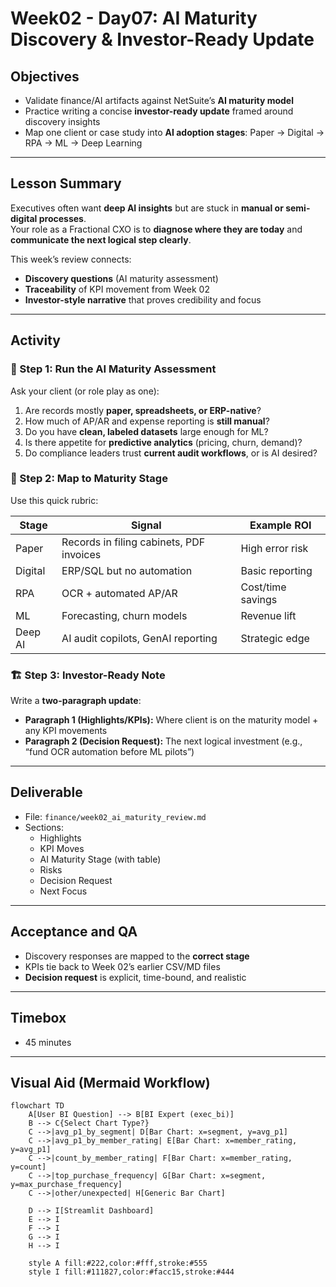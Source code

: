 # Week02 - Day07: AI Maturity Discovery & Investor-Ready Update

## Objectives
- Validate finance/AI artifacts against NetSuite’s **AI maturity model**  
- Practice writing a concise **investor-ready update** framed around discovery insights  
- Map one client or case study into **AI adoption stages**: Paper → Digital → RPA → ML → Deep Learning  

---

## Lesson Summary
Executives often want **deep AI insights** but are stuck in **manual or semi-digital processes**.  
Your role as a Fractional CXO is to **diagnose where they are today** and **communicate the next logical step clearly**.  

This week’s review connects:  
- **Discovery questions** (AI maturity assessment)  
- **Traceability** of KPI movement from Week 02  
- **Investor-style narrative** that proves credibility and focus  

---

## Activity

### 🔎 Step 1: Run the AI Maturity Assessment
Ask your client (or role play as one):  
1. Are records mostly **paper, spreadsheets, or ERP-native**?  
2. How much of AP/AR and expense reporting is **still manual**?  
3. Do you have **clean, labeled datasets** large enough for ML?  
4. Is there appetite for **predictive analytics** (pricing, churn, demand)?  
5. Do compliance leaders trust **current audit workflows**, or is AI desired?  

### 📝 Step 2: Map to Maturity Stage
Use this quick rubric:

| Stage | Signal | Example ROI |
|-------|--------|-------------|
| Paper | Records in filing cabinets, PDF invoices | High error risk |
| Digital | ERP/SQL but no automation | Basic reporting |
| RPA | OCR + automated AP/AR | Cost/time savings |
| ML | Forecasting, churn models | Revenue lift |
| Deep AI | AI audit copilots, GenAI reporting | Strategic edge |

### 🏗 Step 3: Investor-Ready Note
Write a **two-paragraph update**:  
- **Paragraph 1 (Highlights/KPIs):** Where client is on the maturity model + any KPI movements  
- **Paragraph 2 (Decision Request):** The next logical investment (e.g., “fund OCR automation before ML pilots”)  

---

## Deliverable
- File: `finance/week02_ai_maturity_review.md`  
- Sections:  
  - Highlights  
  - KPI Moves  
  - AI Maturity Stage (with table)  
  - Risks  
  - Decision Request  
  - Next Focus  

---

## Acceptance and QA
- Discovery responses are mapped to the **correct stage**  
- KPIs tie back to Week 02’s earlier CSV/MD files  
- **Decision request** is explicit, time-bound, and realistic  

---

## Timebox
- 45 minutes  

---

## Visual Aid (Mermaid Workflow)

```mermaid
flowchart TD
    A[User BI Question] --> B[BI Expert (exec_bi)]
    B --> C{Select Chart Type?}
    C -->|avg_p1_by_segment| D[Bar Chart: x=segment, y=avg_p1]
    C -->|avg_p1_by_member_rating| E[Bar Chart: x=member_rating, y=avg_p1]
    C -->|count_by_member_rating| F[Bar Chart: x=member_rating, y=count]
    C -->|top_purchase_frequency| G[Bar Chart: x=segment, y=max_purchase_frequency]
    C -->|other/unexpected| H[Generic Bar Chart]

    D --> I[Streamlit Dashboard]
    E --> I
    F --> I
    G --> I
    H --> I

    style A fill:#222,color:#fff,stroke:#555
    style I fill:#111827,color:#facc15,stroke:#444

````
